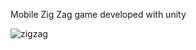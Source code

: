 Mobile Zig Zag game developed with unity


![zigzag](https://github.com/user-attachments/assets/ca32b0ed-5651-475c-a2dd-869324530bee)
